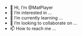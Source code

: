 - 👋 Hi, I’m @MatPlayer
- 👀 I’m interested in ...
- 🌱 I’m currently learning ...
- 💞️ I’m looking to collaborate on ...
- 📫 How to reach me ...

<!---
MatPlayer/MatPlayer is a ✨ special ✨ repository because its `README.md` (this file) appears on your GitHub profile.
You can click the Preview link to take a look at your changes.
--->
